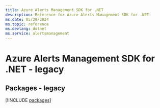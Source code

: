 ```yaml
---
title: Azure Alerts Management SDK for .NET
description: Reference for Azure Alerts Management SDK for .NET
ms.date: 05/29/2024
ms.topic: reference
ms.devlang: dotnet
ms.service: alertsmanagement
---
```

# Azure Alerts Management SDK for .NET - legacy
## Packages - legacy
[!INCLUDE [packages](alerts-management-index.md)]